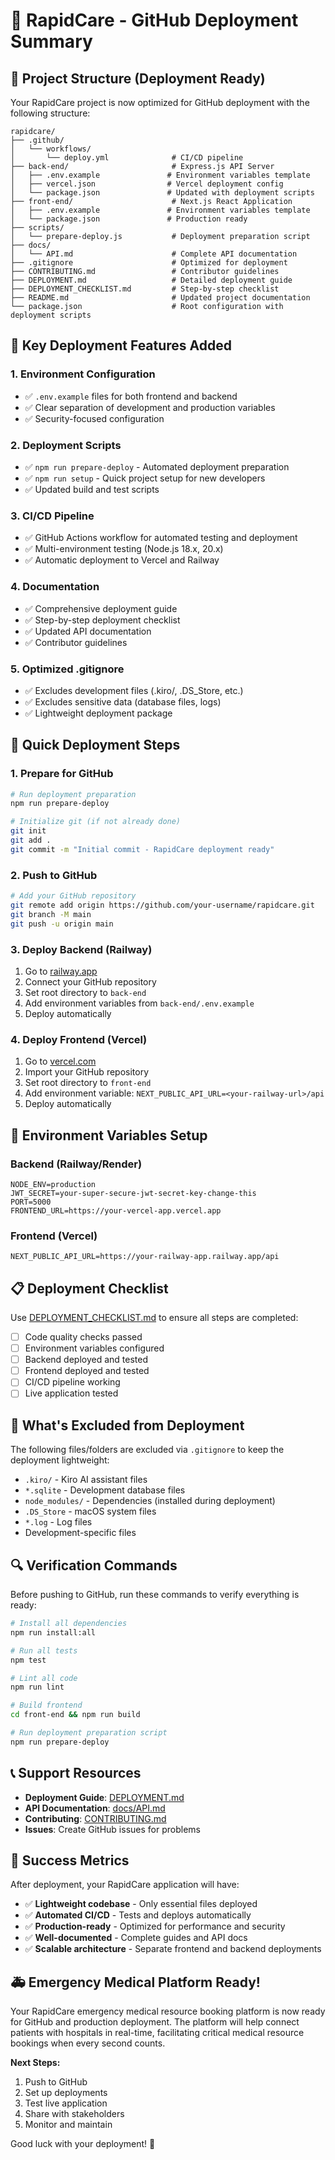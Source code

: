 # 🚀 RapidCare - GitHub Deployment Summary

## 📁 Project Structure (Deployment Ready)

Your RapidCare project is now optimized for GitHub deployment with the following structure:

```
rapidcare/
├── .github/
│   └── workflows/
│       └── deploy.yml              # CI/CD pipeline
├── back-end/                       # Express.js API Server
│   ├── .env.example               # Environment variables template
│   ├── vercel.json                # Vercel deployment config
│   └── package.json               # Updated with deployment scripts
├── front-end/                      # Next.js React Application
│   ├── .env.example               # Environment variables template
│   └── package.json               # Production ready
├── scripts/
│   └── prepare-deploy.js           # Deployment preparation script
├── docs/
│   └── API.md                      # Complete API documentation
├── .gitignore                      # Optimized for deployment
├── CONTRIBUTING.md                 # Contributor guidelines
├── DEPLOYMENT.md                   # Detailed deployment guide
├── DEPLOYMENT_CHECKLIST.md         # Step-by-step checklist
├── README.md                       # Updated project documentation
└── package.json                    # Root configuration with deployment scripts
```

## 🎯 Key Deployment Features Added

### 1. Environment Configuration
- ✅ `.env.example` files for both frontend and backend
- ✅ Clear separation of development and production variables
- ✅ Security-focused configuration

### 2. Deployment Scripts
- ✅ `npm run prepare-deploy` - Automated deployment preparation
- ✅ `npm run setup` - Quick project setup for new developers
- ✅ Updated build and test scripts

### 3. CI/CD Pipeline
- ✅ GitHub Actions workflow for automated testing and deployment
- ✅ Multi-environment testing (Node.js 18.x, 20.x)
- ✅ Automatic deployment to Vercel and Railway

### 4. Documentation
- ✅ Comprehensive deployment guide
- ✅ Step-by-step deployment checklist
- ✅ Updated API documentation
- ✅ Contributor guidelines

### 5. Optimized .gitignore
- ✅ Excludes development files (.kiro/, .DS_Store, etc.)
- ✅ Excludes sensitive data (database files, logs)
- ✅ Lightweight deployment package

## 🚀 Quick Deployment Steps

### 1. Prepare for GitHub
```bash
# Run deployment preparation
npm run prepare-deploy

# Initialize git (if not already done)
git init
git add .
git commit -m "Initial commit - RapidCare deployment ready"
```

### 2. Push to GitHub
```bash
# Add your GitHub repository
git remote add origin https://github.com/your-username/rapidcare.git
git branch -M main
git push -u origin main
```

### 3. Deploy Backend (Railway)
1. Go to [railway.app](https://railway.app)
2. Connect your GitHub repository
3. Set root directory to `back-end`
4. Add environment variables from `back-end/.env.example`
5. Deploy automatically

### 4. Deploy Frontend (Vercel)
1. Go to [vercel.com](https://vercel.com)
2. Import your GitHub repository
3. Set root directory to `front-end`
4. Add environment variable: `NEXT_PUBLIC_API_URL=<your-railway-url>/api`
5. Deploy automatically

## 🔧 Environment Variables Setup

### Backend (Railway/Render)
```env
NODE_ENV=production
JWT_SECRET=your-super-secure-jwt-secret-key-change-this
PORT=5000
FRONTEND_URL=https://your-vercel-app.vercel.app
```

### Frontend (Vercel)
```env
NEXT_PUBLIC_API_URL=https://your-railway-app.railway.app/api
```

## 📋 Deployment Checklist

Use [DEPLOYMENT_CHECKLIST.md](DEPLOYMENT_CHECKLIST.md) to ensure all steps are completed:

- [ ] Code quality checks passed
- [ ] Environment variables configured
- [ ] Backend deployed and tested
- [ ] Frontend deployed and tested
- [ ] CI/CD pipeline working
- [ ] Live application tested

## 🎯 What's Excluded from Deployment

The following files/folders are excluded via `.gitignore` to keep the deployment lightweight:

- `.kiro/` - Kiro AI assistant files
- `*.sqlite` - Development database files
- `node_modules/` - Dependencies (installed during deployment)
- `.DS_Store` - macOS system files
- `*.log` - Log files
- Development-specific files

## 🔍 Verification Commands

Before pushing to GitHub, run these commands to verify everything is ready:

```bash
# Install all dependencies
npm run install:all

# Run all tests
npm test

# Lint all code
npm run lint

# Build frontend
cd front-end && npm run build

# Run deployment preparation script
npm run prepare-deploy
```

## 📞 Support Resources

- **Deployment Guide**: [DEPLOYMENT.md](DEPLOYMENT.md)
- **API Documentation**: [docs/API.md](docs/API.md)
- **Contributing**: [CONTRIBUTING.md](CONTRIBUTING.md)
- **Issues**: Create GitHub issues for problems

## 🎉 Success Metrics

After deployment, your RapidCare application will have:

- ✅ **Lightweight codebase** - Only essential files deployed
- ✅ **Automated CI/CD** - Tests and deploys automatically
- ✅ **Production-ready** - Optimized for performance and security
- ✅ **Well-documented** - Complete guides and API docs
- ✅ **Scalable architecture** - Separate frontend and backend deployments

## 🚑 Emergency Medical Platform Ready!

Your RapidCare emergency medical resource booking platform is now ready for GitHub and production deployment. The platform will help connect patients with hospitals in real-time, facilitating critical medical resource bookings when every second counts.

**Next Steps:**
1. Push to GitHub
2. Set up deployments
3. Test live application
4. Share with stakeholders
5. Monitor and maintain

Good luck with your deployment! 🚀